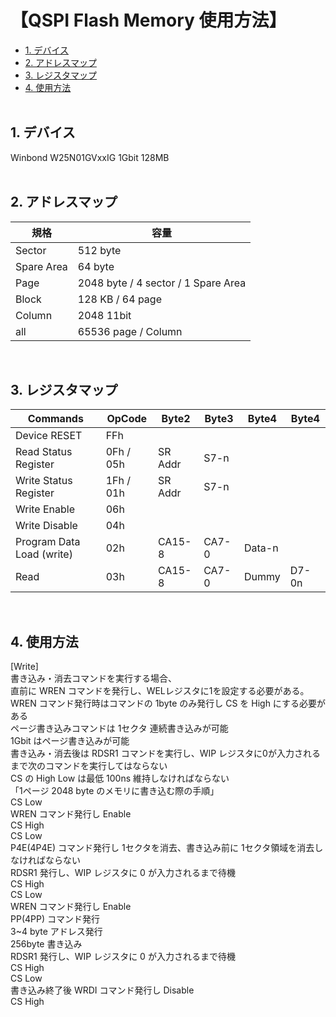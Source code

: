 <h1>【QSPI Flash Memory 使用方法】</h1>

- [1. デバイス](#1-デバイス)
- [2. アドレスマップ](#2-アドレスマップ)
- [3. レジスタマップ](#3-レジスタマップ)
- [4. 使用方法](#4-使用方法)
</br></br>

## 1. デバイス
Winbond W25N01GVxxIG 1Gbit 128MB
</br></br>

## 2. アドレスマップ
規格 | 容量
-|-
Sector      | 512 byte
Spare Area  | 64 byte
Page        | 2048 byte / 4 sector / 1 Spare Area
Block       | 128 KB / 64 page
Column      | 2048 11bit
all         | 65536 page / Column
</br>

## 3. レジスタマップ
Commands | OpCode | Byte2 | Byte3 | Byte4 | Byte4
-|-|-|-|-|-
Device RESET | FFh | 
Read Status Register | 0Fh / 05h | SR Addr | S7-n
Write Status Register | 1Fh / 01h | SR Addr | S7-n
Write Enable | 06h | 
Write Disable | 04h | 
Program Data Load (write) | 02h | CA15-8 | CA7-0 | Data-n |
Read | 03h |CA15-8 | CA7-0 | Dummy | D7-0n
</br>

## 4. 使用方法
[Write]</br>
書き込み・消去コマンドを実行する場合、</br>
直前に WREN コマンドを発行し、WELレジスタに1を設定する必要がある。</br>
WREN コマンド発行時はコマンドの 1byte のみ発行し CS を High にする必要がある</br>
ページ書き込みコマンドは 1セクタ 連続書き込みが可能</br>
1Gbit はページ書き込みが可能</br>
書き込み・消去後は RDSR1 コマンドを実行し、WIP レジスタに0が入力されるまで次のコマンドを実行してはならない</br>
CS の High Low は最低 100ns 維持しなければならない</br>
「1ページ 2048 byte のメモリに書き込む際の手順」</br>
CS Low</br>
WREN コマンド発行し Enable</br>
CS High</br>
CS Low</br>
P4E(4P4E) コマンド発行し 1セクタを消去、書き込み前に 1セクタ領域を消去しなければならない</br>
RDSR1 発行し、WIP レジスタに 0 が入力されるまで待機</br>
CS High</br>
CS Low</br>
WREN コマンド発行し Enable</br>
PP(4PP) コマンド発行</br>
3~4 byte アドレス発行</br>
256byte 書き込み</br>
RDSR1 発行し、WIP レジスタに 0 が入力されるまで待機</br>
CS High</br>
CS Low</br>
書き込み終了後 WRDI コマンド発行し Disable</br>
CS High</br>
</br>